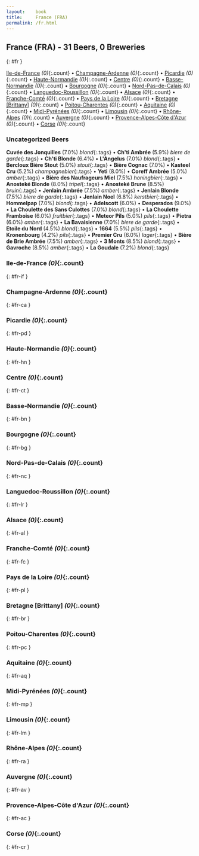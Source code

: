 ```yaml
---
layout:    book
title:     France (FRA)
permalink: /fr.html
---
```


## France (FRA) - 31 Beers, 0 Breweries
{: #fr }


[Ile-de-France](#fr-if) _(0)_{:.count} • [Champagne-Ardenne](#fr-ca) _(0)_{:.count} • [Picardie](#fr-pd) _(0)_{:.count} • [Haute-Normandie](#fr-hn) _(0)_{:.count} • [Centre](#fr-ct) _(0)_{:.count} • [Basse-Normandie](#fr-bn) _(0)_{:.count} • [Bourgogne](#fr-bg) _(0)_{:.count} • [Nord-Pas-de-Calais](#fr-nc) _(0)_{:.count} • [Languedoc-Roussillon](#fr-lr) _(0)_{:.count} • [Alsace](#fr-al) _(0)_{:.count} • [Franche-Comté](#fr-fc) _(0)_{:.count} • [Pays de la Loire](#fr-pl) _(0)_{:.count} • [Bretagne [Brittany]](#fr-br) _(0)_{:.count} • [Poitou-Charentes](#fr-pc) _(0)_{:.count} • [Aquitaine](#fr-aq) _(0)_{:.count} • [Midi-Pyrénées](#fr-mp) _(0)_{:.count} • [Limousin](#fr-lm) _(0)_{:.count} • [Rhône-Alpes](#fr-ra) _(0)_{:.count} • [Auvergne](#fr-av) _(0)_{:.count} • [Provence-Alpes-Côte d'Azur](#fr-ac) _(0)_{:.count} • [Corse](#fr-cr) _(0)_{:.count}

### Uncategorized Beers

**Cuvée des Jonquilles** (7.0%) _blond_{:.tags}  • 
**Ch'ti Ambrée** (5.9%) _biere de garde_{:.tags}  • 
**Ch'ti Blonde** (6.4%)   • 
**L'Angelus** (7.0%) _blond_{:.tags}  • 
**Bercloux Bière Stout** (5.0%) _stout_{:.tags}  • 
**Bière Cognac** (7.0%)   • 
**Kasteel Cru** (5.2%) _champagnebier_{:.tags}  • 
**Yeti** (8.0%)   • 
**Coreff Ambrée** (5.0%) _amber_{:.tags}  • 
**Bière des Naufrageurs Miel** (7.5%) _honingbier_{:.tags}  • 
**Anosteké Blonde** (8.0%) _tripel_{:.tags}  • 
**Anosteké Brune** (8.5%) _bruin_{:.tags}  • 
**Jenlain Ambrée** (7.5%) _amber_{:.tags}  • 
**Jenlain Blonde** (7.5%) _biere de garde_{:.tags}  • 
**Jenlain Noel** (6.8%) _kerstbier_{:.tags}  • 
**Hommelpap** (7.0%) _blond_{:.tags}  • 
**Adelscott** (6.0%)   • 
**Desperados** (9.0%)   • 
**La Choulette des Sans Culottes** (7.0%) _blond_{:.tags}  • 
**La Choulette Framboise** (6.0%) _fruitbier_{:.tags}  • 
**Meteor Pils** (5.0%) _pils_{:.tags}  • 
**Pietra** (6.0%) _amber_{:.tags}  • 
**La Bavaisienne** (7.0%) _biere de garde_{:.tags}  • 
**Etoile du Nord** (4.5%) _blond_{:.tags}  • 
**1664** (5.5%) _pils_{:.tags}  • 
**Kronenbourg** (4.2%) _pils_{:.tags}  • 
**Premier Cru** (6.0%) _lager_{:.tags}  • 
**Bière de Brie Ambrée** (7.5%) _amber_{:.tags}  • 
**3 Monts** (8.5%) _blond_{:.tags}  • 
**Gavroche** (8.5%) _amber_{:.tags}  • 
**La Goudale** (7.2%) _blond_{:.tags} 




### Ile-de-France _(0)_{:.count}
{: #fr-if }







### Champagne-Ardenne _(0)_{:.count}
{: #fr-ca }







### Picardie _(0)_{:.count}
{: #fr-pd }







### Haute-Normandie _(0)_{:.count}
{: #fr-hn }







### Centre _(0)_{:.count}
{: #fr-ct }







### Basse-Normandie _(0)_{:.count}
{: #fr-bn }







### Bourgogne _(0)_{:.count}
{: #fr-bg }







### Nord-Pas-de-Calais _(0)_{:.count}
{: #fr-nc }







### Languedoc-Roussillon _(0)_{:.count}
{: #fr-lr }







### Alsace _(0)_{:.count}
{: #fr-al }







### Franche-Comté _(0)_{:.count}
{: #fr-fc }







### Pays de la Loire _(0)_{:.count}
{: #fr-pl }







### Bretagne [Brittany] _(0)_{:.count}
{: #fr-br }







### Poitou-Charentes _(0)_{:.count}
{: #fr-pc }







### Aquitaine _(0)_{:.count}
{: #fr-aq }







### Midi-Pyrénées _(0)_{:.count}
{: #fr-mp }







### Limousin _(0)_{:.count}
{: #fr-lm }







### Rhône-Alpes _(0)_{:.count}
{: #fr-ra }







### Auvergne _(0)_{:.count}
{: #fr-av }







### Provence-Alpes-Côte d'Azur _(0)_{:.count}
{: #fr-ac }







### Corse _(0)_{:.count}
{: #fr-cr }






 
